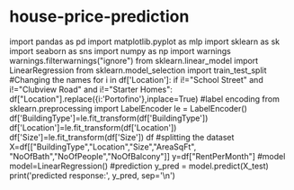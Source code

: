 # house-price-prediction

import pandas as pd
import matplotlib.pyplot as mlp
import sklearn as sk
import seaborn as sns
import numpy as np
import warnings
warnings.filterwarnings("ignore")
from sklearn.linear_model import LinearRegression
from sklearn.model_selection import train_test_split
#Changing the names
for i in df['Location']:
    if i!="School Street" and i!="Clubview Road" and i!="Starter Homes":
        df["Location"].replace({i:'Portofino'},inplace=True)
#label encoding 
        from sklearn.preprocessing import LabelEncoder
le = LabelEncoder()
df['BuildingType']=le.fit_transform(df['BuildingType'])
df['Location']=le.fit_transform(df['Location'])
df['Size']=le.fit_transform(df['Size'])
df
#splitting the dataset
X=df[["BuildingType","Location","Size","AreaSqFt",
      "NoOfBath","NoOfPeople","NoOfBalcony"]]
y=df["RentPerMonth"] 
#model
model=LinearRegression()
#prediction
y_pred = model.predict(X_test)
print('predicted response:', y_pred, sep='\n')



